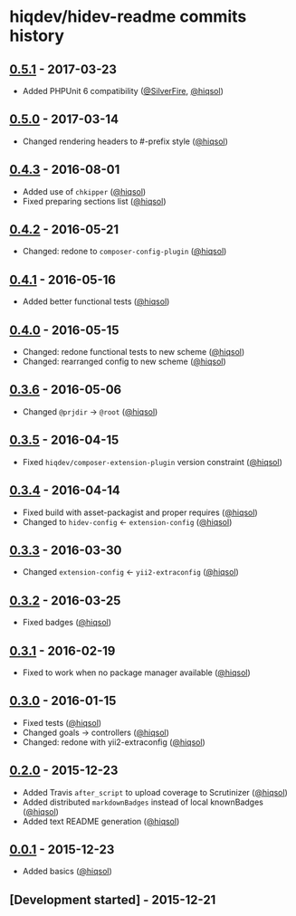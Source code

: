# hiqdev/hidev-readme commits history

## [0.5.1] - 2017-03-23

- Added PHPUnit 6 compatibility ([@SilverFire], [@hiqsol])

## [0.5.0] - 2017-03-14

- Changed rendering headers to #-prefix style ([@hiqsol])

## [0.4.3] - 2016-08-01

- Added use of `chkipper` ([@hiqsol])
- Fixed preparing sections list ([@hiqsol])

## [0.4.2] - 2016-05-21

- Changed: redone to `composer-config-plugin` ([@hiqsol])

## [0.4.1] - 2016-05-16

- Added better functional tests ([@hiqsol])

## [0.4.0] - 2016-05-15

- Changed: redone functional tests to new scheme ([@hiqsol])
- Changed: rearranged config to new scheme ([@hiqsol])

## [0.3.6] - 2016-05-06

- Changed `@prjdir` -> `@root` ([@hiqsol])

## [0.3.5] - 2016-04-15

- Fixed `hiqdev/composer-extension-plugin` version constraint ([@hiqsol])

## [0.3.4] - 2016-04-14

- Fixed build with asset-packagist and proper requires ([@hiqsol])
- Changed to `hidev-config` <- `extension-config` ([@hiqsol])

## [0.3.3] - 2016-03-30

- Changed `extension-config` <- `yii2-extraconfig` ([@hiqsol])

## [0.3.2] - 2016-03-25

- Fixed badges ([@hiqsol])

## [0.3.1] - 2016-02-19

- Fixed to work when no package manager available ([@hiqsol])

## [0.3.0] - 2016-01-15

- Fixed tests ([@hiqsol])
- Changed goals -> controllers ([@hiqsol])
- Changed: redone with yii2-extraconfig ([@hiqsol])

## [0.2.0] - 2015-12-23

- Added Travis `after_script` to upload coverage to Scrutinizer ([@hiqsol])
- Added distributed `markdownBadges` instead of local knownBadges ([@hiqsol])
- Added text README generation ([@hiqsol])

## [0.0.1] - 2015-12-23

- Added basics ([@hiqsol])

## [Development started] - 2015-12-21

[@hiqsol]: https://github.com/hiqsol
[sol@hiqdev.com]: https://github.com/hiqsol
[@SilverFire]: https://github.com/SilverFire
[d.naumenko.a@gmail.com]: https://github.com/SilverFire
[@tafid]: https://github.com/tafid
[andreyklochok@gmail.com]: https://github.com/tafid
[@BladeRoot]: https://github.com/BladeRoot
[bladeroot@gmail.com]: https://github.com/BladeRoot
[Under development]: https://github.com/hiqdev/hidev-readme/compare/0.5.0...HEAD
[0.4.3]: https://github.com/hiqdev/hidev-readme/compare/0.4.2...0.4.3
[0.4.2]: https://github.com/hiqdev/hidev-readme/compare/0.4.1...0.4.2
[0.4.1]: https://github.com/hiqdev/hidev-readme/compare/0.4.0...0.4.1
[0.4.0]: https://github.com/hiqdev/hidev-readme/compare/0.3.6...0.4.0
[0.3.6]: https://github.com/hiqdev/hidev-readme/compare/0.3.5...0.3.6
[0.3.5]: https://github.com/hiqdev/hidev-readme/compare/0.3.4...0.3.5
[0.3.4]: https://github.com/hiqdev/hidev-readme/compare/0.3.3...0.3.4
[0.3.3]: https://github.com/hiqdev/hidev-readme/compare/0.3.2...0.3.3
[0.3.2]: https://github.com/hiqdev/hidev-readme/compare/0.3.1...0.3.2
[0.3.1]: https://github.com/hiqdev/hidev-readme/compare/0.3.0...0.3.1
[0.3.0]: https://github.com/hiqdev/hidev-readme/compare/0.2.0...0.3.0
[0.2.0]: https://github.com/hiqdev/hidev-readme/compare/0.0.1...0.2.0
[0.0.1]: https://github.com/hiqdev/hidev-readme/releases/tag/0.0.1
[0.5.0]: https://github.com/hiqdev/hidev-readme/compare/0.4.3...0.5.0
[0.5.1]: https://github.com/hiqdev/hidev-readme/compare/0.5.0...0.5.1
